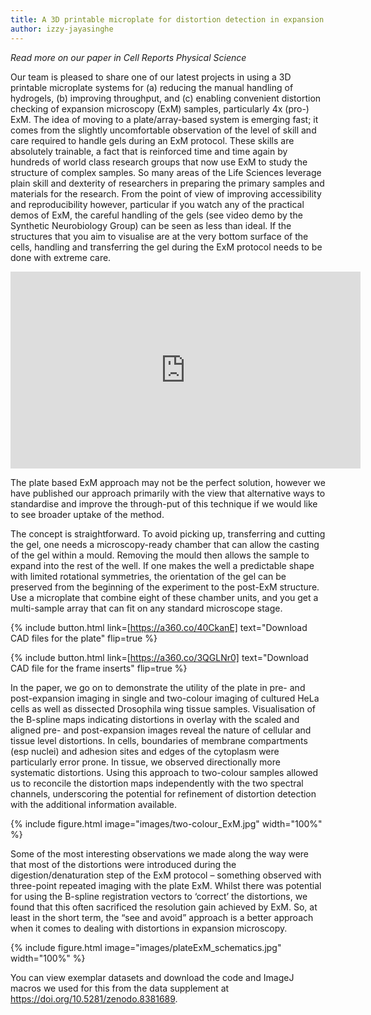 ```yaml
---
title: A 3D printable microplate for distortion detection in expansion microscopy
author: izzy-jayasinghe
---
```

_Read more on our paper in Cell Reports Physical Science_

Our team is pleased to share one of our latest projects in using a 3D printable microplate systems for (a) reducing the manual handling of hydrogels, (b) improving throughput, and (c) enabling convenient distortion checking of expansion microscopy (ExM) samples, particularly 4x (pro-) ExM. The idea of moving to a plate/array-based system is emerging fast; it comes from the slightly uncomfortable observation of the level of skill and care required to handle gels during an ExM protocol. These skills are absolutely trainable, a fact that is reinforced time and time again by hundreds of world class research groups that now use ExM to study the structure of complex samples. So many areas of the Life Sciences leverage plain skill and dexterity of researchers in preparing the primary samples and materials for the research. From the point of view of improving accessibility and reproducibility however, particular if you watch any of the practical demos of ExM, the careful handling of the gels (see video demo by the Synthetic Neurobiology Group) can be seen as less than ideal. If the structures that you aim to visualise are at the very bottom surface of the cells, handling and transferring the gel during the ExM protocol needs to be done with extreme care.

<iframe width="560" height="315" src="https://www.youtube-nocookie.com/embed/OksNCAJwxVI?si=YZHkfzMIAwTBqRn1" title="YouTube video player" frameborder="0" allow="accelerometer; autoplay; clipboard-write; encrypted-media; gyroscope; picture-in-picture; web-share" allowfullscreen></iframe>

The plate based ExM approach may not be the perfect solution, however we have published our approach primarily with the view that alternative ways to standardise and improve the through-put of this technique if we would like to see broader uptake of the method. 

The concept is straightforward. To avoid picking up, transferring and cutting the gel, one needs a microscopy-ready chamber that can allow the casting of the gel within a mould. Removing the mould then allows the sample to expand into the rest of the well. If one makes the well a predictable shape with limited rotational symmetries, the orientation of the gel can be preserved from the beginning of the experiment to the post-ExM structure. Use a microplate that combine eight of these chamber units, and you get a multi-sample array that can fit on any standard microscope stage.

{% include button.html link=[https://a360.co/40CkanE] text="Download CAD files for the plate" flip=true %}

{% include button.html link=[https://a360.co/3QGLNr0] text="Download CAD file for the frame inserts" flip=true %}

In the paper, we go on to demonstrate the utility of the plate in pre- and post-expansion imaging in single and two-colour imaging of cultured HeLa cells as well as dissected Drosophila wing tissue samples. Visualisation of the B-spline maps indicating distortions in overlay with the scaled and aligned pre- and post-expansion images reveal the nature of cellular and tissue level distortions. In cells, boundaries of membrane compartments (esp nuclei) and adhesion sites and edges of the cytoplasm were particularly error prone. In tissue, we observed directionally more systematic distortions. Using this approach to two-colour samples allowed us to reconcile the distortion maps independently with the two spectral channels, underscoring the potential for refinement of distortion detection with the additional information available.

{% include figure.html image="images/two-colour_ExM.jpg" width="100%" %}

Some of the most interesting observations we made along the way were that most of the distortions were introduced during the digestion/denaturation step of the ExM protocol – something observed with three-point repeated imaging with the plate ExM. Whilst there was potential for using the B-spline registration vectors to ‘correct’ the distortions, we found that this often sacrificed the resolution gain achieved by ExM. So, at least in the short term, the “see and avoid” approach is a better approach when it comes to dealing with distortions in expansion microscopy. 

{% include figure.html image="images/plateExM_schematics.jpg" width="100%" %}

You can view exemplar datasets and download the code and ImageJ macros we used for this from the data supplement at https://doi.org/10.5281/zenodo.8381689.


